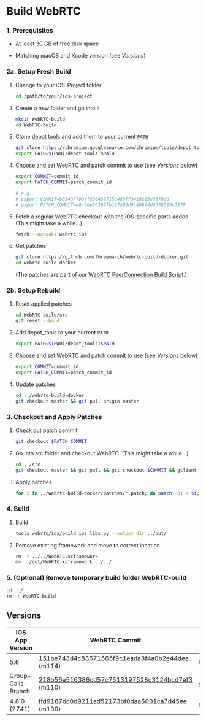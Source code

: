 # Build WebRTC

### 1. Prerequisites

- At least 30 GB of free disk space

- Matching macOS and Xcode version (see _Versions_)

### 2a. Setup Fresh Build

1. Change to your iOS-Project folder
   ```sh
   cd /path/to/your/ios-project
   ```
2. Create a new folder and go into it

   ```sh
   mkdir WebRTC-build
   cd WebRTC-build
   ```

3. Clone [depot tools](https://commondatastorage.googleapis.com/chrome-infra-docs/flat/depot_tools/docs/html/depot_tools_tutorial.html#_setting_up) and add them to your current [`PATH`](<https://en.wikipedia.org/wiki/PATH_(variable)#Unix_and_Unix-like>)

   ```sh
   git clone https://chromium.googlesource.com/chromium/tools/depot_tools.git
   export PATH=$(PWD)/depot_tools:$PATH
   ```

4. Choose and set WebRTC and patch commit to use (see _Versions_ below)

   ```sh
   export COMMIT=commit_id
   export PATCH_COMMIT=patch_commit_id

   # e.g.
   # export COMMIT=b83487f08ff836437715b488f73416215e5570dd
   # export PATCH_COMMIT=e8c6ee36392fb167a96d9c808f6d4638510c3178
   ```

5. Fetch a regular WebRTC checkout with the iOS-specific parts added. (This might take a while...)

   ```sh
   fetch --nohooks webrtc_ios
   ```

6. Get patches

   ```sh
   git clone https://github.com/threema-ch/webrtc-build-docker.git
   cd webrtc-build-docker
   ```

   (The patches are part of our [WebRTC PeerConnection Build Script](https://github.com/threema-ch/webrtc-build-docker).)

### 2b. Setup Rebuild

1. Reset applied patches

   ```sh
   cd WebRTC-build/src
   git reset --hard
   ```

2. Add depot_tools to your current `PATH`

   ```sh
   export PATH=$(PWD)/depot_tools:$PATH
   ```

3. Choose and set WebRTC and patch commit to use (see _Versions_ below)

   ```sh
   export COMMIT=commit_id
   export PATCH_COMMIT=patch_commit_id
   ```

4. Update patches

   ```sh
   cd ../webrtc-build-docker
   git checkout master && git pull origin master
   ```

### 3. Checkout and Apply Patches

1. Check out patch commit

   ```sh
   git checkout $PATCH_COMMIT
   ```

2. Go into src folder and checkout WebRTC. (This might take a while...)

   ```sh
   cd ../src
   git checkout master && git pull && git checkout $COMMIT && gclient sync
   ```

3. Apply patches

   ```sh
   for i in ../webrtc-build-docker/patches/*.patch; do patch -p1 < $i; done
   ```

### 4. Build

1. Build

   ```sh
   tools_webrtc/ios/build_ios_libs.py --output-dir ../out/
   ```

2. Remove existing framework and move to correct location

   ```sh
   rm -r ../../WebRTC.xcframework
   mv ../out/WebRTC.xcframework ../../

   ```

### 5. (Optional) Remove temporary build folder WebRTC-build

```sh
cd ../..
rm -r WebRTC-build
```

## Versions

| iOS App Version    | WebRTC Commit                                                                                                                                     | Patch Commit                                                                                                                                   | macOS Version           | Xcode Version   | WebRTC Binary Version |
| ------------------ | ------------------------------------------------------------------------------------------------------------------------------------------------- | ---------------------------------------------------------------------------------------------------------------------------------------------- | ----------------------- | --------------- | --------------------- |
| 5.6 | [151be743d4c83671565f9c1eada3f4a0b2e44dea](https://chromium.googlesource.com/external/webrtc/+/151be743d4c83671565f9c1eada3f4a0b2e44dea) (m114) | [07bf304f62e536217dad166ca9a603cad9d61e7e](https://github.com/threema-ch/webrtc-build-docker/commit/07bf304f62e536217dad166ca9a603cad9d61e7e) | 13.5 (22G74) | 14.3.1 (14E300c)    | 1140.0                 |
| Group-Calls-Branch | [218b56e516386cd57c7513197528c3124bcd7ef3](https://chromium.googlesource.com/external/webrtc/+/218b56e516386cd57c7513197528c3124bcd7ef3) (m110) | [d49a6318dbb90665684c9d6cda083416912d5086](https://github.com/threema-ch/webrtc-build-docker/commit/d49a6318dbb90665684c9d6cda083416912d5086) | 13.3.1 (a) (22E772610a) | 14.2 (14C18)    | 110.0                 |
| 4.8.0 (2741)       | [ffd9187dc0d9211ad52173bf0daa5001ca7d45ee](https://chromium.googlesource.com/external/webrtc/+/ffd9187dc0d9211ad52173bf0daa5001ca7d45ee) (m100)   | [92e9bfefac342b2c2547cd860844f9bf7fd36252](https://github.com/threema-ch/webrtc-build-docker/commit/92e9bfefac342b2c2547cd860844f9bf7fd36252)  | 12.4 (21F79)            | 13.2.1 (13C100) | 100.0.0               |
